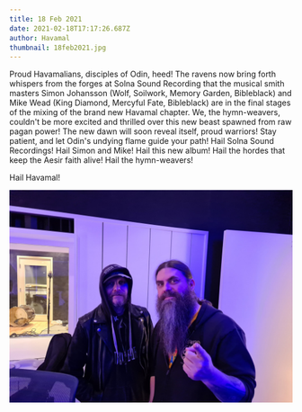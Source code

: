 ```yaml
---
title: 18 Feb 2021
date: 2021-02-18T17:17:26.687Z
author: Havamal
thumbnail: 18feb2021.jpg
---
```


Proud Havamalians, disciples of Odin, heed!
The ravens now bring forth whispers from the forges at Solna Sound Recording that the musical smith masters Simon Johansson (Wolf, Soilwork, Memory Garden, Bibleblack) and Mike Wead (King Diamond, Mercyful Fate, Bibleblack) are in the final stages of the mixing of the brand new Havamal chapter.
We, the hymn-weavers, couldn't be more excited and thrilled over this new beast spawned from raw pagan power!
The new dawn will soon reveal itself, proud warriors! Stay patient, and let Odin's undying flame guide your path!
Hail Solna Sound Recordings! Hail Simon and Mike! Hail this new album! Hail the hordes that keep the Aesir faith alive! Hail the hymn-weavers!

Hail Havamal!

![18feb2021.jpg](./18feb2021.jpg)

